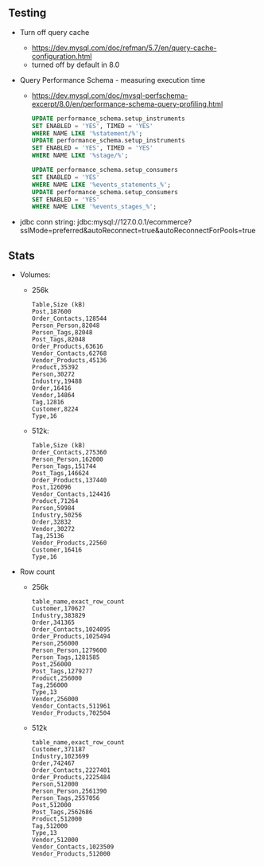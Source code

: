 ## Testing

- Turn off query cache
  - https://dev.mysql.com/doc/refman/5.7/en/query-cache-configuration.html
  - turned off by default in 8.0
- Query Performance Schema - measuring execution time
  - https://dev.mysql.com/doc/mysql-perfschema-excerpt/8.0/en/performance-schema-query-profiling.html
    ```SQL
    UPDATE performance_schema.setup_instruments
    SET ENABLED = 'YES', TIMED = 'YES'
    WHERE NAME LIKE '%statement/%';
    UPDATE performance_schema.setup_instruments
    SET ENABLED = 'YES', TIMED = 'YES'
    WHERE NAME LIKE '%stage/%';
    ```
    ```SQL
    UPDATE performance_schema.setup_consumers
    SET ENABLED = 'YES'
    WHERE NAME LIKE '%events_statements_%';
    UPDATE performance_schema.setup_consumers
    SET ENABLED = 'YES'
    WHERE NAME LIKE '%events_stages_%';
    ```

- jdbc conn string: jdbc:mysql://127.0.0.1/ecommerce?sslMode=preferred&autoReconnect=true&autoReconnectForPools=true

## Stats

- Volumes:
  - 256k
    ```
    Table,Size (kB)
    Post,187600
    Order_Contacts,128544
    Person_Person,82048
    Person_Tags,82048
    Post_Tags,82048
    Order_Products,63616
    Vendor_Contacts,62768
    Vendor_Products,45136
    Product,35392
    Person,30272
    Industry,19488
    Order,16416
    Vendor,14864
    Tag,12816
    Customer,8224
    Type,16
    ```
  - 512k:
    ```
    Table,Size (kB)
    Order_Contacts,275360
    Person_Person,162000
    Person_Tags,151744
    Post_Tags,146624
    Order_Products,137440
    Post,126096
    Vendor_Contacts,124416
    Product,71264
    Person,59984
    Industry,50256
    Order,32832
    Vendor,30272
    Tag,25136
    Vendor_Products,22560
    Customer,16416
    Type,16
    ```

- Row count
  - 256k
    ```
    table_name,exact_row_count
    Customer,170627
    Industry,383829
    Order,341365
    Order_Contacts,1024095
    Order_Products,1025494
    Person,256000
    Person_Person,1279600
    Person_Tags,1281585
    Post,256000
    Post_Tags,1279277
    Product,256000
    Tag,256000
    Type,13
    Vendor,256000
    Vendor_Contacts,511961
    Vendor_Products,702504
    ```
  - 512k
    ```
    table_name,exact_row_count
    Customer,371187
    Industry,1023699
    Order,742467
    Order_Contacts,2227401
    Order_Products,2225484
    Person,512000
    Person_Person,2561390
    Person_Tags,2557056
    Post,512000
    Post_Tags,2562686
    Product,512000
    Tag,512000
    Type,13
    Vendor,512000
    Vendor_Contacts,1023509
    Vendor_Products,512000
    ```